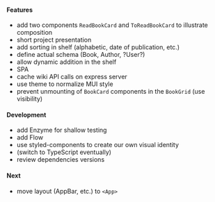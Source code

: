 #### Features
* add two components `ReadBookCard` and `ToReadBookCard` to illustrate composition
* short project presentation
* add sorting in shelf (alphabetic, date of publication, etc.)
* define actual schema (Book, Author, ?User?)
* allow dynamic addition in the shelf
* SPA
* cache wiki API calls on express server
* use theme to normalize MUI style
* prevent unmounting of `BookCard` components in the `BookGrid` (use visibility)

#### Development
* add Enzyme for shallow testing
* add Flow
* use styled-components to create our own visual identity
* (switch to TypeScript eventually)
* review dependencies versions

#### Next
* move layout (AppBar, etc.) to `<App>`
